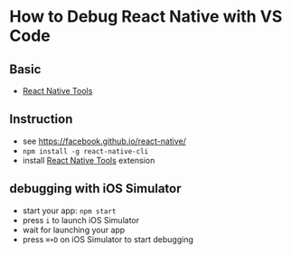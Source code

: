 # How to Debug React Native with VS Code

## Basic

- [React Native Tools](https://marketplace.visualstudio.com/items?itemName=vsmobile.vscode-react-native)

## Instruction

- see https://facebook.github.io/react-native/
- `npm install -g react-native-cli`
- install [React Native Tools](https://marketplace.visualstudio.com/items?itemName=vsmobile.vscode-react-native) extension

## debugging with iOS Simulator

- start your app: `npm start`
- press `i` to launch iOS Simulator
- wait for launching your app
- press `⌘+D` on iOS Simulator to start debugging
